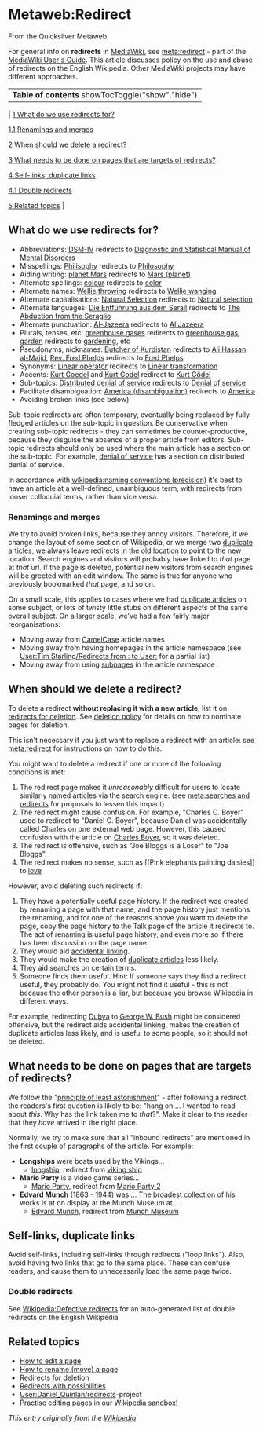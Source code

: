 
# Metaweb:Redirect

From the Quicksilver Metaweb.

For general info on **redirects** in [MediaWiki](/mediawiki), see [meta:redirect](/) - part of the [MediaWiki User's Guide](/). This article discusses policy on the use and abuse of redirects on the English Wikipedia. Other MediaWiki projects may have different approaches.




|  |
| --- |
| **Table of contents** showTocToggle("show","hide") |
| 
[1 What do we use redirects for?](/) 


[1.1 Renamings and merges](/) 


[2 When should we delete a redirect?](/) 


[3 What needs to be done on pages that are targets of redirects?](/) 


[4 Self-links, duplicate links](/) 


[4.1 Double redirects](/) 


[5 Related topics](/) 
 |


## What do we use redirects for?


* Abbreviations: [DSM-IV](/dsm-iv) redirects to [Diagnostic and Statistical Manual of Mental Disorders](/diagnostic-and-statistical-manual-of-mental-disorders)
* Misspellings: [Philisophy](/philisophy) redirects to [Philosophy](/philosophy)
* Aiding writing: [planet Mars](/planet-mars) redirects to [Mars (planet)](/mars-planet)
* Alternate spellings: [colour](/colour) redirects to [color](/color)
* Alternate names: [Wellie throwing](/wellie-throwing) redirects to [Wellie wanging](/wellie-wanging)
* Alternate capitalisations: [Natural Selection](/natural-selection) redirects to [Natural selection](/natural-selection)
* Alternate languages: [Die Entführung aus dem Serail](/die-entführung-aus-dem-serail) redirects to [The Abduction from the Seraglio](/the-abduction-from-the-seraglio)
* Alternate punctuation: [Al-Jazeera](/al-jazeera) redirects to [Al Jazeera](/al-jazeera)
* Plurals, tenses, etc: [greenhouse gases](/greenhouse-gases) redirects to [greenhouse gas](/greenhouse-gas), [garden](/garden) redirects to [gardening](/gardening), etc
* Pseudonyms, nicknames: [Butcher of Kurdistan](/butcher-of-kurdistan) redirects to [Ali Hassan al-Majid](/ali-hassan-al-majid), [Rev. Fred Phelps](/rev-fred-phelps) redirects to [Fred Phelps](/fred-phelps)
* Synonyms: [Linear operator](/linear-operator) redirects to [Linear transformation](/linear-transformation)
* Accents: [Kurt Goedel](/kurt-goedel) and [Kurt Godel](/kurt-godel) redirect to [Kurt Gödel](/kurt-gödel)
* Sub-topics: [Distributed denial of service](/distributed-denial-of-service) redirects to [Denial of service](/denial-of-service)
* Facilitate disambiguation: [America (disambiguation)](/america-disambiguation) redirects to [America](/america)
* Avoiding broken links (see below)


Sub-topic redirects are often temporary, eventually being replaced by fully fledged articles on the sub-topic in question. Be conservative when creating sub-topic redirects - they can sometimes be counter-productive, because they disguise the absence of a proper article from editors. Sub-topic redirects should only be used where the main article has a section on the sub-topic. For example, [denial of service](/denial-of-service) has a section on distributed denial of service.

In accordance with [wikipedia:naming conventions (precision)](/wikipedia-naming-conventions-precision) it's best to have an article at a well-defined, unambiguous term, with redirects from looser colloquial terms, rather than vice versa.


### Renamings and merges


We try to avoid broken links, because they annoy visitors. Therefore, if we change the layout of some section of Wikipedia, or we merge two [duplicate articles](/wikipedia-duplicate-articles), we always leave redirects in the old location to point to the new location. Search engines and visitors will probably have linked to *that* page at *that* url. If the page is deleted, potential new visitors from search engines will be greeted with an edit window. The same is true for anyone who previously bookmarked *that* page, and so on. 

On a small scale, this applies to cases where we had [duplicate articles](/wikipedia-duplicate-articles) on some subject, or lots of twisty little stubs on different aspects of the same overall subject. On a larger scale, we've had a few fairly major reorganisations:

* Moving away from [CamelCase](/camelcase) article names
* Moving away from having homepages in the article namespace (see [User:Tim Starling/Redirects from : to User:](/user-tim-starling-redirects-from-to-user) for a partial list)
* Moving away from using [subpages](/wikipedia-subpages) in the article namespace



## When should we delete a redirect?


To delete a redirect **without replacing it with a new article**, list it on [redirects for deletion](/wikipedia-redirects-for-deletion). See [deletion policy](/wikipedia-deletion-policy) for details on how to nominate pages for deletion.

This isn't necessary if you just want to replace a redirect with an article: see [meta:redirect](/) for instructions on how to do this.

You might want to delete a redirect if one or more of the following conditions is met:
1. The redirect page makes it *unreasonably* difficult for users to locate similarly named articles via the search engine. (see [meta:searches and redirects](/) for proposals to lessen this impact)
2. The redirect might cause confusion. For example, "Charles C. Boyer" used to redirect to "Daniel C. Boyer", because Daniel was accidentally called Charles on one external web page. However, this caused confusion with the article on [Charles Boyer](/charles-boyer), so it was deleted.
3. The redirect is offensive, such as "Joe Bloggs is a Loser" to "Joe Bloggs".
4. The redirect makes no sense, such as [[Pink elephants painting daisies]] to [love](/love)


However, avoid deleting such redirects if:
1. They have a potentially useful page history. If the redirect was created by renaming a page with that name, and the page history just mentions the renaming, and for one of the reasons above you want to delete the page, copy the page history to the Talk page of the article it redirects to. The act of renaming is useful page history, and even more so if there has been discussion on the page name.
2. They would aid [accidental linking](/meatball-accidentallinking).
3. They would make the creation of [duplicate articles](/wikipedia-duplicate-articles) less likely.
4. They aid searches on certain terms.
5. Someone finds them useful. Hint: If someone says they find a redirect useful, they probably do. You might not find it useful - this is not because the other person is a liar, but because you browse Wikipedia in different ways.


For example, redirecting [Dubya](/dubya) to [George W. Bush](/george-w-bush) might be considered offensive, but the redirect aids accidental linking, makes the creation of duplicate articles less likely, and is useful to some people, so it should not be deleted.


## What needs to be done on pages that are targets of redirects?


We follow the "[principle of least astonishment](/principle-of-least-astonishment)" - after following a redirect, the readers's first question is likely to be: "hang on ... I wanted to read about *this*. Why has the link taken me to *that*?". Make it clear to the reader that they *have* arrived in the right place.

Normally, we try to make sure that all "inbound redirects" are mentioned in the first couple of paragraphs of the article. For example:

* **Longships** were boats used by the Vikings...
	+ [longship](/longship), redirect from [viking ship](/viking-ship)
* **Mario Party** is a video game series...
	+ [Mario Party](/mario-party), redirect from [Mario Party 2](/mario-party-2)
* **Edvard Munch** ([1863](/1863) - [1944](/1944)) was ... The broadest collection of his works is at on display at the Munch Museum at...
	+ [Edvard Munch](/edvard-munch), redirect from [Munch Museum](/munch-museum)



## Self-links, duplicate links


Avoid self-links, including self-links through redirects ("loop links"). Also, avoid having two links that go to the same place. These can confuse readers, and cause them to unnecessarily load the same page twice.


### Double redirects


See [Wikipedia:Defective redirects](/wikipedia-defective-redirects) for an auto-generated list of double redirects on the English Wikipedia


## Related topics


* [How to edit a page](/wikipedia-how-to-edit-a-page)
* [How to rename (move) a page](/wikipedia-how-to-rename-move-a-page)
* [Redirects for deletion](/wikipedia-redirects-for-deletion)
* [Redirects with possibilities](/wikipedia-redirects-with-possibilities)
* [User:Daniel\_Quinlan/redirects](/user-daniel-quinlan-redirects)-project
* Practise editing pages in our [Wikipedia sandbox](/wikipedia-sandbox)!



*This entry originally from the [Wikipedia](/http-www-wikipedia-org)*
